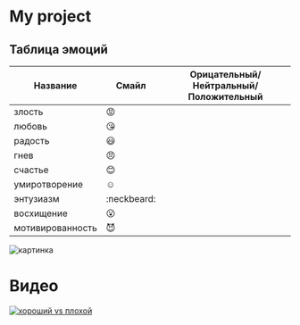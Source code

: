# My project
## Таблица эмоций
| Название | Смайл |Орицательный/Нейтральный/Положительный|
|---|---|---|
|злость|:rage:|
|любовь|:kissing_heart:|
|радость|:smiley:|
|гнев|:angry:|
|счастье|:blush:|
|умиротворение|:relaxed:|
|энтузиазм|:neckbeard:|
|восхищение|:open_mouth:|
|мотивированность|:smiling_imp:|


![картинка](https://img.freepik.com/premium-vector/mood-rating-scale-level-emoji-set-indicator-emoticon-ranging-good-bad-negative-neutral-positive_596736-97.jpg)

# Видео
[![хороший vs плохой](https://upload.wikimedia.org/wikipedia/ru/3/3f/The_Emoji_Movie.jpg)](https://hd.kinopoisk.ru/profiles?retpath=%2Ffilm%2F47014fa79a4d629b8cdbf2d449d084e0%3Ffrom_block%3Dkp-button-online%26watch%3D&welcome=1)
